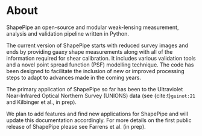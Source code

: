 # About

ShapePipe an open-source and modular weak-lensing measurement, analysis and
validation pipeline written in Python.

The current version of ShapePipe starts with reduced survey images and ends by
providing gaaxy shape measurements along with all of the information required for
shear calibration. It includes various validation tools and a novel point spread
function (PSF) modelling technique. The code has been designed to facilitate
the inclusion of new or improved processing steps to adapt to advances made
in the coming years.

The primary application of ShapePipe so far has been to the Ultraviolet
Near-Infrared Optical Northern Survey (UNIONS) data (see {cite:t}`guinot:21`
and Kilbinger et al., in prep).

We plan to add features and find new applications for ShapePipe and will update
this documentation accordingly. For more details on the first public release
of ShapePipe please see Farrens et al. (in prep).
